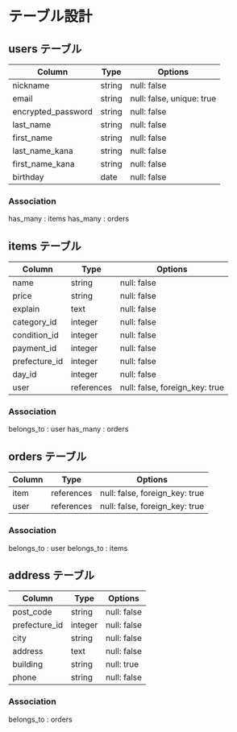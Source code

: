 # テーブル設計

## users テーブル

| Column             | Type   | Options                   |
| ------------------ | ------ | --------------------------|
| nickname           | string | null: false               |
| email              | string | null: false, unique: true |
| encrypted_password | string | null: false               |
| last_name          | string | null: false               |
| first_name         | string | null: false               |
| last_name_kana     | string | null: false               |
| first_name_kana    | string | null: false               |
| birthday           | date   | null: false               |

### Association
  has_many : items
  has_many : orders

## items テーブル

| Column        | Type       | Options                        |
| --------------| ---------- | ------------------------------ |
| name          | string     | null: false                    |
| price         | string     | null: false                    |
| explain       | text       | null: false                    |
| category_id   | integer    | null: false                    |
| condition_id  | integer    | null: false                    |
| payment_id    | integer    | null: false                    |
| prefecture_id | integer    | null: false                    |
| day_id        | integer    | null: false                    |
| user          | references | null: false, foreign_key: true |

### Association
  belongs_to : user
  has_many : orders

## orders テーブル

| Column | Type       | Options                        |
| -------| ---------- | ------------------------------ |
| item   | references | null: false, foreign_key: true |
| user   | references | null: false, foreign_key: true |

### Association
  belongs_to : user
  belongs_to : items

## address テーブル

| Column        | Type       | Options                        |
| --------------| ---------- | ------------------------------ |
| post_code     | string     | null: false                    |
| prefecture_id | integer    | null: false                    |
| city          | string     | null: false                    |
| address       | text       | null: false                    |
| building      | string     | null: true                     |
| phone         | string     | null: false                    |

### Association
  belongs_to : orders